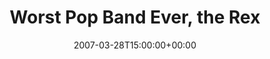 ---
templateKey: event
guid: 0893e469-6eab-11ea-99c5-002590d1d1b0
date: 2007-03-28T15:00:00+00:00
eventTime: '6:30-8:30pm'
title: Worst Pop Band Ever, the Rex
artist: Worst Pop Band Ever
city: Toronto
venue: the Rex
group: Tim Shia
---